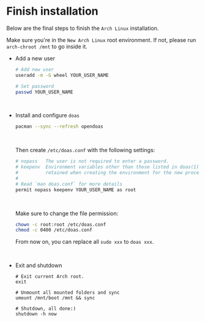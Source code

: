 # Finish installation

Below are the final steps to finish the `Arch Linux` installation.

Make sure you're in the `New Arch Linux` root environment. If not, please run `arch-chroot /mnt` to go inside it.

- Add a new user

    ```bash
    # Add new user
    useradd -m -G wheel YOUR_USER_NAME

    # Set password
    passwd YOUR_USER_NAME
    ```

    </br>

- Install and configure `doas`

    ```bash
    pacman --sync --refresh opendoas
    ```

    </br>

    Then create `/etc/doas.conf` with the following settings:

    ```bash
    # nopass   The user is not required to enter a password.
    # keepenv  Environment variables other than those listed in doas(1) are
    #          retained when creating the environment for the new process.
    #
    # Read `man doas.conf` for more details
    permit nopass keepenv YOUR_USER_NAME as root
    ```

    </br>

    Make sure to change the file permission:

    ```bash
    chown -c root:root /etc/doas.conf
    chmod -c 0400 /etc/doas.conf
    ```

    From now on, you can replace all `sudo xxx` to `doas xxx`.

    </br>


- Exit and shutdown

    ```
    # Exit current Arch root.
    exit

    # Unmount all mounted folders and sync
    umount /mnt/boot /mnt && sync

    # Shutdown, all done:)
    shutdown -h now
    ```
